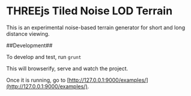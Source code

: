 THREEjs Tiled Noise LOD Terrain
==========

This is an experimental noise-based terrain generator for short and long distance viewing.

##Development##

To develop and test, run ```grunt```

This will browserify, serve and watch the project.

Once it is running, go to [http://127.0.0.1:9000/examples/](http://127.0.0.1:9000/examples/).

